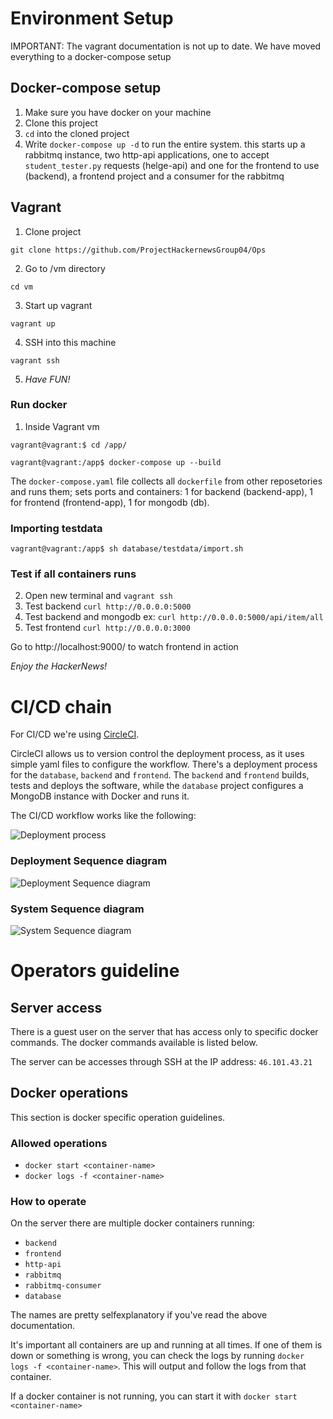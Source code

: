 # Environment Setup

IMPORTANT: The vagrant documentation is not up to date. We have moved everything to a docker-compose setup

## Docker-compose setup
1. Make sure you have docker on your machine
2. Clone this project
3. `cd` into the cloned project
4. Write `docker-compose up -d` to run the entire system. this starts up a rabbitmq instance, two http-api applications, one to accept `student_tester.py` requests (helge-api) and one for the frontend to use (backend), a frontend project and a consumer for the rabbitmq

## Vagrant

1. Clone project

``` git clone https://github.com/ProjectHackernewsGroup04/Ops ```

2. Go to /vm directory

``` cd vm ```

3. Start up vagrant

``` vagrant up ```

4. SSH into this machine

``` vagrant ssh ```

5. _Have FUN!_

### Run docker 

1. Inside Vagrant vm


```vagrant@vagrant:$ cd /app/ ```

```vagrant@vagrant:/app$ docker-compose up --build```

The `docker-compose.yaml` file collects all `dockerfile` from other reposetories and runs them; sets ports and containers:
1 for backend (backend-app), 1 for frontend (frontend-app), 1 for mongodb (db).

### Importing testdata

```vagrant@vagrant:/app$ sh database/testdata/import.sh```

### Test if all containers runs

2. Open new terminal and `vagrant ssh`
3. Test backend `curl http://0.0.0.0:5000`
4. Test backend and mongodb ex: `curl http://0.0.0.0:5000/api/item/all`
5. Test frontend `curl http://0.0.0.0:3000`

Go to http://localhost:9000/ to watch frontend in action

_Enjoy the HackerNews!_

# CI/CD chain
For CI/CD we're using [CircleCI](https://circleci.com/). 

CircleCI allows us to version control the deployment process, as it uses simple yaml files to configure the workflow.
There's a deployment process for the `database`, `backend` and `frontend`. The `backend` and `frontend` builds, tests and deploys the software, while the `database` project configures a MongoDB instance with Docker and runs it.

The CI/CD workflow works like the following:

![Deployment process](https://raw.githubusercontent.com/ProjectHackernewsGroup04/Ops/master/deployment-process.jpg)

### Deployment Sequence diagram

![Deployment Sequence diagram](https://github.com/ProjectHackernewsGroup04/Documentation/blob/master/images/Deployment%20Sequence%20Diagram.jpg)

### System Sequence diagram

![System Sequence diagram](https://github.com/ProjectHackernewsGroup04/Documentation/blob/master/images/SSD.jpg)


# Operators guideline
## Server access
There is a guest user on the server that has access only to specific docker commands. The docker commands available is listed below.

The server can be accesses through SSH at the IP address: `46.101.43.21`

## Docker operations
This section is docker specific operation guidelines. 

### Allowed operations
- `docker start <container-name>`
- `docker logs -f <container-name>`
### How to operate
On the server there are multiple docker containers running:
- `backend`
- `frontend`
- `http-api`
- `rabbitmq`
- `rabbitmq-consumer`
- `database`

The names are pretty selfexplanatory if you've read the above documentation. 

It's important all containers are up and running at all times. If one of them is down or something is wrong, you can check the logs by running `docker logs -f <container-name>`. This will output and follow the logs from that container. 

If a docker container is not running, you can start it with `docker start <container-name>`
